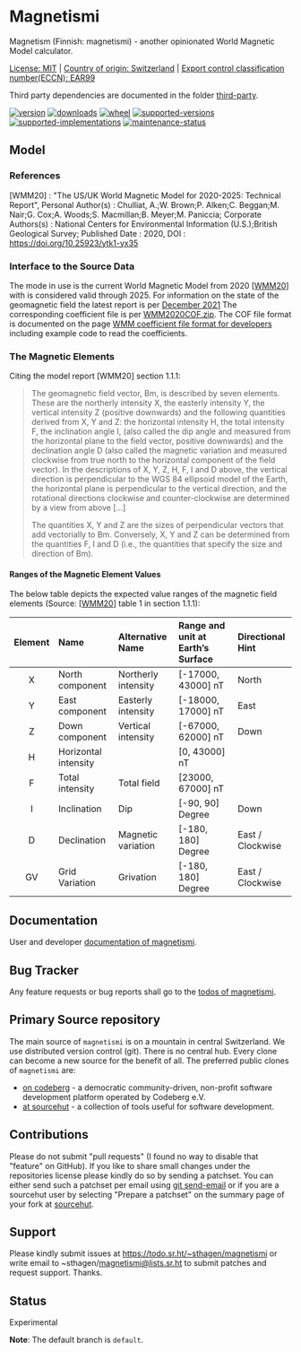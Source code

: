 # Magnetismi

Magnetism (Finnish: magnetismi) - another opinionated World Magnetic Model calculator.

[License: MIT](https://git.sr.ht/~sthagen/magnetismi/tree/default/item/LICENSE) | 
[Country of origin: Switzerland](https://git.sr.ht/~sthagen/magnetismi/tree/default/item/COUNTRY-OF-ORIGIN) | 
[Export control classification number(ECCN): EAR99](https://git.sr.ht/~sthagen/magnetismi/tree/default/item/EXPORT-CONTROL-CLASSIFICATION-NUMBER)

Third party dependencies are documented in the folder [third-party](docs/third-party/README.md).

[![version](https://img.shields.io/pypi/v/magnetismi.svg?style=flat)](https://pypi.python.org/pypi/magnetismi/)
[![downloads](https://static.pepy.tech/badge/magnetismi/month)](https://pepy.tech/project/magnetismi)
[![wheel](https://img.shields.io/pypi/wheel/magnetismi.svg?style=flat)](https://pypi.python.org/pypi/magnetismi/)
[![supported-versions](https://img.shields.io/pypi/pyversions/magnetismi.svg?style=flat)](https://pypi.python.org/pypi/magnetismi/)
[![supported-implementations](https://img.shields.io/pypi/implementation/magnetismi.svg?style=flat)](https://pypi.python.org/pypi/magnetismi/)
[![maintenance-status](https://img.shields.io/github/commit-activity/y/sthagen/magnetismi.svg?style=flat)](https://git.sr.ht/~sthagen/magnetismi/log)

## Model

### References 

\[WMM20]
:    "The US/UK World Magnetic Model for 2020-2025: Technical Report", Personal Author(s) : Chulliat, A.;W. Brown;P. Alken;C. Beggan;M. Nair;G. Cox;A. Woods;S. Macmillan;B. Meyer;M. Paniccia; 
Corporate Authors(s) : National Centers for Environmental Information (U.S.);British Geological Survey; Published Date : 2020, DOI : https://doi.org/10.25923/ytk1-yx35

### Interface to the Source Data

The mode in use is the current World Magnetic Model from 2020 \[[WMM20](https://www.ngdc.noaa.gov/geomag/WMM/data/WMM2020/WMM2020_Report.pdf)\] with is considered valid through 2025. 
For information on the state of the geomagnetic field the latest report is per [December 2021](https://www.ngdc.noaa.gov/geomag/WMM/data/WMMReports/WMM_Annual_Report_2021.pdf)
The corresponding coefficient file is per [WMM2020COF.zip](https://www.ngdc.noaa.gov/geomag/WMM/soft.shtml#).
The COF file format is documented on the page [WMM coefficient file format for developers](https://www.ngdc.noaa.gov/geomag/WMM/wmmformat.shtml) including example code to read the coefficients. 

### The Magnetic Elements

Citing the model report \[WMM20] section 1.1.1:
>The geomagnetic field vector, Bm, is described by seven elements. These are the northerly intensity X, the easterly intensity Y, the vertical intensity Z (positive downwards) and the following quantities derived from X, Y and Z: the horizontal intensity H, the total intensity F, the inclination angle I, (also called the dip angle and measured from the horizontal plane to the field vector, positive downwards) and the declination angle D (also called the magnetic variation and measured clockwise from true north to the horizontal component of the field vector). In the descriptions of X, Y, Z, H, F, I and D above, the vertical direction is perpendicular to the WGS 84 ellipsoid model of the Earth, the horizontal plane is perpendicular to the vertical direction, and the rotational directions clockwise and counter-clockwise are determined by a view from above \[...]
>
>The quantities X, Y and Z are the sizes of perpendicular vectors that add vectorially to Bm. Conversely, X, Y and Z can be determined from the quantities F, I and D (i.e., the quantities that specify the size and direction of Bm).

#### Ranges of the Magnetic Element Values

The below table depicts the expected value ranges of the magnetic field elements (Source: \[[WMM20](https://www.ngdc.noaa.gov/geomag/WMM/data/WMM2020/WMM2020_Report.pdf)\] table 1 in section 1.1.1):

| Element | Name                 | Alternative Name    | Range and unit at Earth’s Surface | Directional Hint |
|:-------:|:-------------------- |:------------------- |:--------------------------------- |:---------------- |
|    X    | North component      | Northerly intensity | \[-17000, 43000\] nT              | North            |
|    Y    | East component       | Easterly intensity  | \[-18000, 17000\] nT              | East             |
|    Z    | Down component       | Vertical intensity  | \[-67000, 62000\] nT              | Down             |
|    H    | Horizontal intensity |                     | \[0, 43000\] nT                   |                  |
|    F    | Total intensity      | Total field         | \[23000, 67000\] nT               |                  |
|    I    | Inclination          | Dip                 | \[-90, 90\] Degree                | Down             |
|    D    | Declination          | Magnetic variation  | \[-180, 180\] Degree              | East / Clockwise |
|    GV   | Grid Variation       | Grivation           | \[-180, 180\] Degree              | East / Clockwise |

## Documentation

User and developer [documentation of magnetismi](https://codes.dilettant.life/docs/magnetismi).

## Bug Tracker

Any feature requests or bug reports shall go to the [todos of magnetismi](https://todo.sr.ht/~sthagen/magnetismi).

## Primary Source repository

The main source of `magnetismi` is on a mountain in central Switzerland.
We use distributed version control (git).
There is no central hub.
Every clone can become a new source for the benefit of all.
The preferred public clones of `magnetismi` are:

* [on codeberg](https://codeberg.org/sthagen/magnetismi) - a democratic community-driven, non-profit software development platform operated by Codeberg e.V.
* [at sourcehut](https://git.sr.ht/~sthagen/magnetismi) - a collection of tools useful for software development.

## Contributions

Please do not submit "pull requests" (I found no way to disable that "feature" on GitHub).
If you like to share small changes under the repositories license please kindly do so by sending a patchset.
You can either send such a patchset per email using [git send-email](https://git-send-email.io) or 
if you are a sourcehut user by selecting "Prepare a patchset" on the summary page of your fork at [sourcehut](https://git.sr.ht/).

## Support

Please kindly submit issues at https://todo.sr.ht/~sthagen/magnetismi or write email to ~sthagen/magnetismi@lists.sr.ht to submit patches and request support. Thanks.

## Status

Experimental

**Note**: The default branch is `default`.
